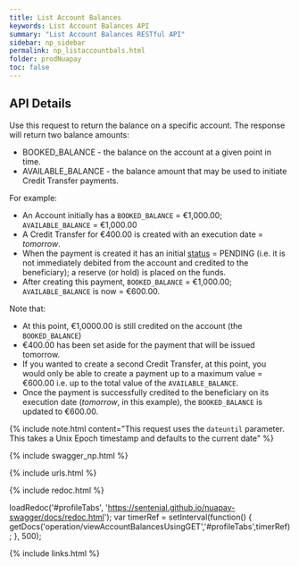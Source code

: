 ```yaml
---
title: List Account Balances
keywords: List Account Balances API
summary: "List Account Balances RESTful API"
sidebar: np_sidebar
permalink: np_listaccountbals.html
folder: prodNuapay
toc: false
---
```


## API Details

Use this request to return the balance on a specific account.
The response will return two balance amounts:

* BOOKED_BALANCE - the balance on the account at a given point in time.
* AVAILABLE_BALANCE - the balance amount that may be used to initiate Credit Transfer payments.

For example:
* An Account initially has a `BOOKED_BALANCE` = €1,000.00; `AVAILABLE_BALANCE` = €1,000.00
* A Credit Transfer for €400.00 is created with an execution date = _tomorrow_.
* When the payment is created it has an initial [status](np_ctstatuses.html) = PENDING (i.e. it is not immediately debited from the account and credited to the beneficiary); a reserve (or hold) is placed on the funds.
* After creating this payment, `BOOKED_BALANCE` = €1,000.00; `AVAILABLE_BALANCE` is now = €600.00.  

Note that:
* At this point, €1,0000.00 is still credited on the account (the `BOOKED_BALANCE`)
* €400.00 has been set aside for the payment that will be issued tomorrow.
* If you wanted to create a second Credit Transfer, at this point, you would only be able to create a payment up to a maximum value = €600.00 i.e. up to the total value of the `AVAILABLE_BALANCE`. 
* Once the payment is successfully credited to the beneficiary on its execution date (_tomorrow_, in this example), the `BOOKED_BALANCE` is updated to €600.00.


{% include note.html content="This request uses the `dateuntil` parameter. This takes a Unix Epoch timestamp and defaults to the current date" %}

{% include swagger_np.html %}

{% include urls.html %}


<ul id="profileTabs" class="nav nav-tabs">
    
   
</ul>
   
{% include redoc.html %}
   
loadRedoc('#profileTabs', 'https://sentenial.github.io/nuapay-swagger/docs/redoc.html');
var timerRef = setInterval(function() { getDocs('operation/viewAccountBalancesUsingGET','#profileTabs',timerRef); }, 500);


</script>


<div id="mydiv"></div>
</div>
</div>

{% include links.html %}
